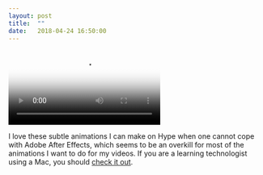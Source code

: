 ```yaml
---
layout: post
title:  ""
date:   2018-04-24 16:50:00
---
```


<video width="auto" controls="controls" poster="https://harry.kalantzis.uk/microblog/assets/images/posts/degree-apprenticeship-sample.png">
   <source type="video/mp4" src="https://harry.kalantzis.uk/microblog/assets/images/posts/degree-apprenticeship-sample.mp4" />
</video>

I love these subtle animations I can make on Hype when one cannot cope with Adobe After Effects, which seems to be an overkill for most of the animations I want to do for my videos. If you are a learning technologist using a Mac, you should [check it out](https://tumult.com/hype/).
